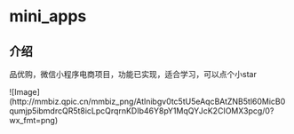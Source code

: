 <div>
  <h1>mini_apps</h1>
    <h2>介绍</h2>
  <p>品优购，微信小程序电商项目，功能已实现，适合学习，可以点个小star</p>
  
</div>
![Image](http://mmbiz.qpic.cn/mmbiz_png/Atlnibgv0tc5tU5eAqcBAtZNB5tl60MicB0qumjp5ibmdrcQR5t8icLpcQrqrnKDIb46Y8pY1MqQYJcK2CIOMX3pcg/0?wx_fmt=png)
